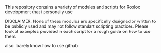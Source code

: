This repository contains a variety of modules and scripts for Roblox development that i personally use.

DISCLAIMER. None of these modules are specifically designed or written to be publicly used and may not follow standart scripting practices. Please look at examples provided in each script for a rough guide on how to use them.

also i barely know how to use github
